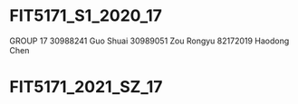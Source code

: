 # FIT5171_S1_2020_17
GROUP 17
30988241 Guo Shuai
30989051 Zou Rongyu
82172019 Haodong Chen
# FIT5171_2021_SZ_17
